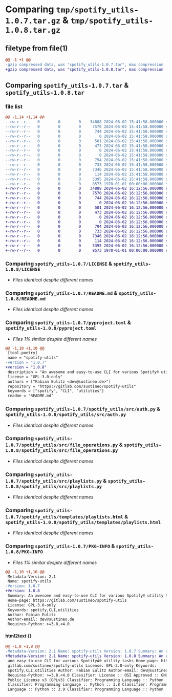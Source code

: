 # Comparing `tmp/spotify_utils-1.0.7.tar.gz` & `tmp/spotify_utils-1.0.8.tar.gz`

## filetype from file(1)

```diff
@@ -1 +1 @@
-gzip compressed data, was "spotify_utils-1.0.7.tar", max compression
+gzip compressed data, was "spotify_utils-1.0.8.tar", max compression
```

## Comparing `spotify_utils-1.0.7.tar` & `spotify_utils-1.0.8.tar`

### file list

```diff
@@ -1,14 +1,14 @@
--rw-r--r--   0        0        0    34888 2024-06-02 15:41:58.000000 spotify_utils-1.0.7/LICENSE
--rw-r--r--   0        0        0     7570 2024-06-02 15:41:58.000000 spotify_utils-1.0.7/README.md
--rw-r--r--   0        0        0      744 2024-06-02 15:41:58.000000 spotify_utils-1.0.7/pyproject.toml
--rw-r--r--   0        0        0        0 2024-06-02 15:41:58.000000 spotify_utils-1.0.7/spotify_utils/__init__.py
--rw-r--r--   0        0        0      501 2024-06-02 15:41:58.000000 spotify_utils-1.0.7/spotify_utils/config.py
--rw-r--r--   0        0        0      473 2024-06-02 15:41:58.000000 spotify_utils-1.0.7/spotify_utils/main.py
--rw-r--r--   0        0        0        0 2024-06-02 15:41:58.000000 spotify_utils-1.0.7/spotify_utils/settings.toml
--rw-r--r--   0        0        0        0 2024-06-02 15:41:58.000000 spotify_utils-1.0.7/spotify_utils/src/__init__.py
--rw-r--r--   0        0        0      794 2024-06-02 15:41:58.000000 spotify_utils-1.0.7/spotify_utils/src/auth.py
--rw-r--r--   0        0        0      733 2024-06-02 15:41:58.000000 spotify_utils-1.0.7/spotify_utils/src/file_operations.py
--rw-r--r--   0        0        0     7346 2024-06-02 15:41:58.000000 spotify_utils-1.0.7/spotify_utils/src/playlists.py
--rw-r--r--   0        0        0      114 2024-06-02 15:41:58.000000 spotify_utils-1.0.7/spotify_utils/src/user.py
--rw-r--r--   0        0        0     5395 2024-06-02 15:41:58.000000 spotify_utils-1.0.7/spotify_utils/templates/playlists.html
--rw-r--r--   0        0        0     8573 1970-01-01 00:00:00.000000 spotify_utils-1.0.7/PKG-INFO
+-rw-r--r--   0        0        0    34888 2024-06-02 16:12:56.000000 spotify_utils-1.0.8/LICENSE
+-rw-r--r--   0        0        0     7570 2024-06-02 16:12:56.000000 spotify_utils-1.0.8/README.md
+-rw-r--r--   0        0        0      744 2024-06-02 16:12:56.000000 spotify_utils-1.0.8/pyproject.toml
+-rw-r--r--   0        0        0        0 2024-06-02 16:12:56.000000 spotify_utils-1.0.8/spotify_utils/__init__.py
+-rw-r--r--   0        0        0      501 2024-06-02 16:12:56.000000 spotify_utils-1.0.8/spotify_utils/config.py
+-rw-r--r--   0        0        0      473 2024-06-02 16:12:56.000000 spotify_utils-1.0.8/spotify_utils/main.py
+-rw-r--r--   0        0        0        0 2024-06-02 16:12:56.000000 spotify_utils-1.0.8/spotify_utils/settings.toml
+-rw-r--r--   0        0        0        0 2024-06-02 16:12:56.000000 spotify_utils-1.0.8/spotify_utils/src/__init__.py
+-rw-r--r--   0        0        0      794 2024-06-02 16:12:56.000000 spotify_utils-1.0.8/spotify_utils/src/auth.py
+-rw-r--r--   0        0        0      733 2024-06-02 16:12:56.000000 spotify_utils-1.0.8/spotify_utils/src/file_operations.py
+-rw-r--r--   0        0        0     7346 2024-06-02 16:12:56.000000 spotify_utils-1.0.8/spotify_utils/src/playlists.py
+-rw-r--r--   0        0        0      114 2024-06-02 16:12:56.000000 spotify_utils-1.0.8/spotify_utils/src/user.py
+-rw-r--r--   0        0        0     5395 2024-06-02 16:12:56.000000 spotify_utils-1.0.8/spotify_utils/templates/playlists.html
+-rw-r--r--   0        0        0     8573 1970-01-01 00:00:00.000000 spotify_utils-1.0.8/PKG-INFO
```

### Comparing `spotify_utils-1.0.7/LICENSE` & `spotify_utils-1.0.8/LICENSE`

 * *Files identical despite different names*

### Comparing `spotify_utils-1.0.7/README.md` & `spotify_utils-1.0.8/README.md`

 * *Files identical despite different names*

### Comparing `spotify_utils-1.0.7/pyproject.toml` & `spotify_utils-1.0.8/pyproject.toml`

 * *Files 1% similar despite different names*

```diff
@@ -1,10 +1,10 @@
 [tool.poetry]
 name = "spotify-utils"
-version = "1.0.7"
+version = "1.0.8"
 description = "An awesome and easy-to-use CLI for various Spotify® utility tasks"
 license = "GPL-3.0-only"
 authors = ["Fabian Eulitz <dev@sustineo.de>"]
 repository = "https://gitlab.com/sustineo/spotify-utils"
 keywords = ["spotify", "CLI", "utilities"]
 readme = "README.md"
```

### Comparing `spotify_utils-1.0.7/spotify_utils/src/auth.py` & `spotify_utils-1.0.8/spotify_utils/src/auth.py`

 * *Files identical despite different names*

### Comparing `spotify_utils-1.0.7/spotify_utils/src/file_operations.py` & `spotify_utils-1.0.8/spotify_utils/src/file_operations.py`

 * *Files identical despite different names*

### Comparing `spotify_utils-1.0.7/spotify_utils/src/playlists.py` & `spotify_utils-1.0.8/spotify_utils/src/playlists.py`

 * *Files identical despite different names*

### Comparing `spotify_utils-1.0.7/spotify_utils/templates/playlists.html` & `spotify_utils-1.0.8/spotify_utils/templates/playlists.html`

 * *Files identical despite different names*

### Comparing `spotify_utils-1.0.7/PKG-INFO` & `spotify_utils-1.0.8/PKG-INFO`

 * *Files 1% similar despite different names*

```diff
@@ -1,10 +1,10 @@
 Metadata-Version: 2.1
 Name: spotify-utils
-Version: 1.0.7
+Version: 1.0.8
 Summary: An awesome and easy-to-use CLI for various Spotify® utility tasks
 Home-page: https://gitlab.com/sustineo/spotify-utils
 License: GPL-3.0-only
 Keywords: spotify,CLI,utilities
 Author: Fabian Eulitz
 Author-email: dev@sustineo.de
 Requires-Python: >=3.8,<4.0
```

#### html2text {}

```diff
@@ -1,8 +1,8 @@
-Metadata-Version: 2.1 Name: spotify-utils Version: 1.0.7 Summary: An awesome
+Metadata-Version: 2.1 Name: spotify-utils Version: 1.0.8 Summary: An awesome
 and easy-to-use CLI for various SpotifyÂ® utility tasks Home-page: https://
 gitlab.com/sustineo/spotify-utils License: GPL-3.0-only Keywords:
 spotify,CLI,utilities Author: Fabian Eulitz Author-email: dev@sustineo.de
 Requires-Python: >=3.8,<4.0 Classifier: License :: OSI Approved :: GNU General
 Public License v3 (GPLv3) Classifier: Programming Language :: Python :: 3
 Classifier: Programming Language :: Python :: 3.8 Classifier: Programming
 Language :: Python :: 3.9 Classifier: Programming Language :: Python :: 3.10
```

